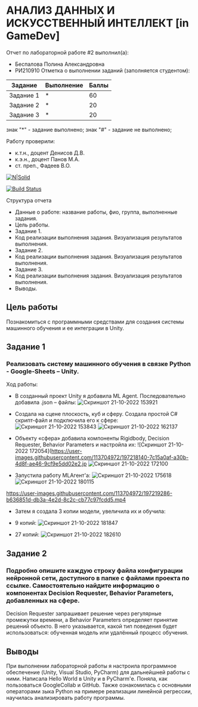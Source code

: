 # АНАЛИЗ ДАННЫХ И ИСКУССТВЕННЫЙ ИНТЕЛЛЕКТ [in GameDev]
Отчет по лабораторной работе #2 выполнил(а):
- Беспалова Полина Александровна
- РИ210910
Отметка о выполнении заданий (заполняется студентом):

| Задание | Выполнение | Баллы |
| ------ | ------ | ------ |
| Задание 1 | * | 60 |
| Задание 2 | * | 20 |
| Задание 3 | * | 20 |

знак "*" - задание выполнено; знак "#" - задание не выполнено;

Работу проверили:
- к.т.н., доцент Денисов Д.В.
- к.э.н., доцент Панов М.А.
- ст. преп., Фадеев В.О.

[![N|Solid](https://cldup.com/dTxpPi9lDf.thumb.png)](https://nodesource.com/products/nsolid)

[![Build Status](https://travis-ci.org/joemccann/dillinger.svg?branch=master)](https://travis-ci.org/joemccann/dillinger)

Структура отчета

- Данные о работе: название работы, фио, группа, выполненные задания.
- Цель работы.
- Задание 1.
- Код реализации выполнения задания. Визуализация результатов выполнения.
- Задание 2.
- Код реализации выполнения задания. Визуализация результатов выполнения.
- Задание 3.
- Код реализации выполнения задания. Визуализация результатов выполнения.
- Выводы.

## Цель работы
Познакомиться с программными средствами для создания системы машинного обучения и ее интеграции в Unity.

## Задание 1
### Реализовать систему машинного обучения в связке Python - Google-Sheets – Unity.
Ход работы:
- В созданный проект Unity я добавила ML Agent. Последовательно добавила .json – файлы:
![Скриншот 21-10-2022 153921](https://user-images.githubusercontent.com/113704972/197217620-dd07571d-91ab-408d-97c6-cdd8be945d42.jpg)

- Создала на сцене плоскость, куб и сферу. Создала простой C# скрипт-файл и подключила его к сфере:
![Скриншот 21-10-2022 153843](https://user-images.githubusercontent.com/113704972/197217939-bfe09059-e05f-45b7-8ff2-d4a5cd2614ed.jpg)
![Скриншот 21-10-2022 162137](https://user-images.githubusercontent.com/113704972/197217969-78004ee4-81f9-4805-953e-2f9db03c9f37.jpg)

- Объекту «сфера» добавила компоненты Rigidbody, Decision Requester, Behavior Parameters и настройла их:
![Скриншот 21-10-2022 172054](https://user-images.githubusercontent.com/113704972/197218140-7c15a0af-a30b-4d8f-ae46-9cf9e5dd02e2.jp
![Скриншот 21-10-2022 172100](https://user-images.githubusercontent.com/113704972/197218198-086e1a8e-8e87-4c6e-a13b-186c8fb40568.jpg)

- Запустила работу MLAгент'а:
![Скриншот 21-10-2022 175618](https://user-images.githubusercontent.com/113704972/197218409-2b0aa0a1-a66e-458e-bc1d-803782a3fc4e.jpg)
![Скриншот 21-10-2022 180115](https://user-images.githubusercontent.com/113704972/197218490-d8010fb8-4429-4966-b3fb-6ad0788f3161.jpg)

https://user-images.githubusercontent.com/113704972/197219286-b636851d-db3a-4e2d-8c2c-cb77c97fcdd5.mp4



- Затем я создала 3 копии модели, увеличила их и обучила:
- 9 копий: 
![Скриншот 21-10-2022 181847](https://user-images.githubusercontent.com/113704972/197218807-d31607f0-c1cc-4f6b-b2ec-58b2395ac1bc.jpg)

- 27 копий: 
![Скриншот 21-10-2022 182610](https://user-images.githubusercontent.com/113704972/197218865-beefe130-5317-49c4-96fc-cf7196cbf36f.jpg)

## Задание 2
### Подробно опишите каждую строку файла конфигурации нейронной сети, доступного в папке с файлами проекта по ссылке. Самостоятельно найдите информацию о компонентах Decision Requester, Behavior Parameters, добавленных на сфере.

Decision Requester запрашивает решение через регулярные промежутки времени, а Behavior Parameters определяет принятие решений объекто. В него указывается, какой тип поведения будет использоваться: обученная модель или удалённый процесс обучения.







## Выводы

При выполнении лабораторной работы я настроила  программное обеспечение (Unity, Visual Studio, PyCharm) для дальнейшней работы с ними. Написала Hello World в Unity и в PyCharm'е. Поняла, как пользоваться GoogleCollab и GitHub. Также ознакомилась с основными операторами зыка Python на примере реализации линейной регрессии, научилась анализировать работу программы.

